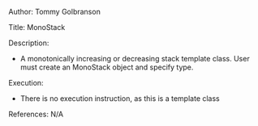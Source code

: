 Author: Tommy Golbranson

Title: MonoStack

Description:
- A monotonically increasing or decreasing stack template class. User must create an MonoStack object and specify type.

Execution:
- There is no execution instruction, as this is a template class

References:
N/A
